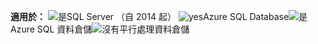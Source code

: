 <Token>**適用於：** ![是](media/yes.png)SQL Server （自 2014 起） ![yes](media/yes.png)Azure SQL Database![是](media/yes.png)Azure SQL 資料倉儲![沒有](media/no.png)平行處理資料倉儲 </Token>